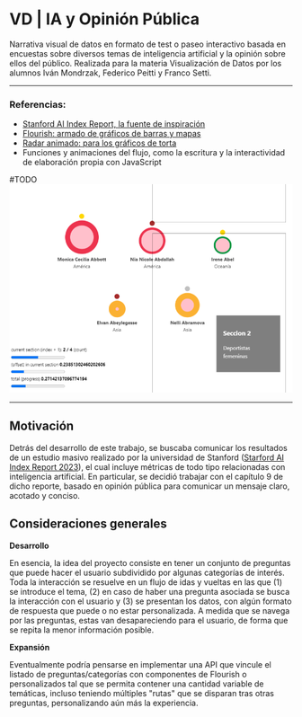 # VD | IA y Opinión Pública

Narrativa visual de datos en formato de test o paseo interactivo basada en encuestas sobre diversos temas de inteligencia artificial y la opinión sobre ellos del público. Realizada para la materia Visualización de Datos por los alumnos Iván Mondrzak, Federico Peitti y Franco Setti.

---

### Referencias:

- [Stanford AI Index Report, la fuente de inspiración](https://aiindex.stanford.edu/report/)
- [Flourish: armado de gráficos de barras y mapas](https://flourish.studio/)
- [Radar animado: para los gráficos de torta](https://codepen.io/vii120/pen/yLGYqJq)
- Funciones y animaciones del flujo, como la escritura y la interactividad de elaboración propia con JavaScript

#TODO
![thumbnail](thumbnail.png)

---

## Motivación

Detrás del desarrollo de este trabajo, se buscaba comunicar los resultados de un estudio masivo realizado por la universidad de Stanford ([Starford AI Index Report 2023](https://aiindex.stanford.edu/report/)), el cual incluye métricas de todo tipo relacionadas con inteligencia artificial. En particular, se decidió trabajar con el capítulo 9 de dicho reporte, basado en opinión pública para comunicar un mensaje claro, acotado y conciso.

## Consideraciones generales

**Desarrollo**

En esencia, la idea del proyecto consiste en tener un conjunto de preguntas que puede hacer el usuario subdividido por algunas categorías de interés. Toda la interacción se resuelve en un flujo de idas y vueltas en las que (1) se introduce el tema, (2) en caso de haber una pregunta asociada se busca la interacción con el usuario y (3) se presentan los datos, con algún formato de respuesta que puede o no estar personalizada. A medida que se navega por las preguntas, estas van desapareciendo para el usuario, de forma que se repita la menor información posible.

**Expansión**

Eventualmente podría pensarse en implementar una API que vincule el listado de preguntas/categorías con componentes de Flourish o personalizados tal que se permita contener una cantidad variable de temáticas, incluso teniendo múltiples "rutas" que se disparan tras otras preguntas, personalizando aún más la experiencia.
